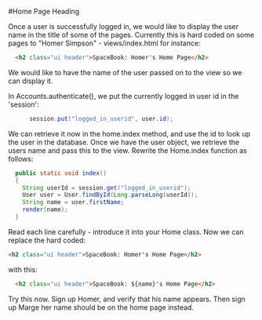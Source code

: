 #Home Page Heading

Once a user is successfully logged in, we would like to display the user name in the title of some of the pages. Currently this is hard coded on some pages to "Homer Simpson" - views/index.html for instance:

~~~html
  <h2 class="ui header">SpaceBook: Homer's Home Page</h2>
~~~

We would like to have the name of the user passed on to the view so we can display it.

In Accounts.authenticate(), we put the currently logged in user id in the 'session':

~~~java
      session.put("logged_in_userid", user.id);
~~~

We can retrieve it now in the home.index method, and use the id to look up the user in the database. Once we have the user object, we retrieve the users name and pass this to the view.  Rewrite the Home.index function as follows:

~~~java
  public static void index()
  {
    String userId = session.get("logged_in_userid");
    User user = User.findById(Long.parseLong(userId));
    String name = user.firstName;
    render(name);
  }
~~~

Read each line carefully - introduce it into your Home class. Now we can replace the hard coded:

~~~html
<h2 class="ui header">SpaceBook: Homer's Home Page</h2>
~~~

with this:

~~~html
  <h2 class="ui header">SpaceBook: ${name}'s Home Page</h2>
~~~

Try this now. Sign up Homer, and verify that his name appears. Then sign up Marge her name should be on the home page instead.
